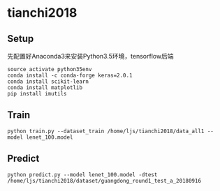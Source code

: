# tianchi2018

## Setup
先配置好Anaconda3来安装Python3.5环境，tensorflow后端
```
source activate python35env
conda install -c conda-forge keras=2.0.1
conda install scikit-learn
conda install matplotlib
pip install imutils
```
## Train
```
python train.py --dataset_train /home/ljs/tianchi2018/data_all1 --model lenet_100.model
```

## Predict
```
python predict.py --model lenet_100.model -dtest /home/ljs/tianchi2018/dataset/guangdong_round1_test_a_20180916

```
